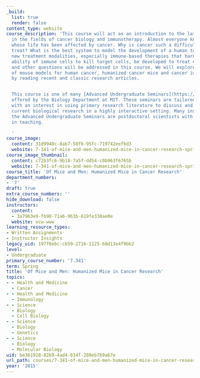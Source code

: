 ```yaml
---
_build:
  list: true
  render: false
content_type: website
course_description: 'This course will act as an introduction to the latest developments
  in the fields of cancer biology and immunotherapy. Almost everyone knows someone
  whose life has been affected by cancer. Why is cancer such a difficult disease to
  treat? What is the best system to model the development of a human tumor? How can
  new treatment modalities, especially immune-based therapies that harness the natural
  ability of immune cells to kill target cells, be developed to treat cancer? These
  and other questions will be addressed in this course. We will explore the concepts
  of mouse models for human cancer, humanized cancer mice and cancer immunotherapy
  by reading recent and classic research articles.


  This course is one of many [Advanced Undergraduate Seminars](https://biology.mit.edu/undergraduate/current-students/subject-offerings/advanced-undergraduate-seminars/)
  offered by the Biology Department at MIT. These seminars are tailored for students
  with an interest in using primary research literature to discuss and learn about
  current biological research in a highly interactive setting. Many instructors of
  the Advanced Undergraduate Seminars are postdoctoral scientists with a strong interest
  in teaching.

  '
course_image:
  content: 31d9940c-8ab7-58f6-95fc-719742eef6d3
  website: 7-341-of-mice-and-men-humanized-mice-in-cancer-research-spring-2015
course_image_thumbnail:
  content: c72b3fc6-9b18-7a5f-dd54-c0b963f6765b
  website: 7-341-of-mice-and-men-humanized-mice-in-cancer-research-spring-2015
course_title: 'Of Mice and Men: Humanized Mice in Cancer Research'
department_numbers:
- '7'
draft: true
extra_course_numbers: ''
hide_download: false
instructors:
  content:
  - 3a7963e9-fb98-71a6-963b-619fe338ae0e
  website: ocw-www
learning_resource_types:
- Written Assignments
- Instructor Insights
legacy_uid: 197f0ebc-cb59-2716-1125-60d13e4f9bb2
level:
- Undergraduate
primary_course_number: '7.341'
term: Spring
title: 'Of Mice and Men: Humanized Mice in Cancer Research'
topics:
- - Health and Medicine
  - Cancer
- - Health and Medicine
  - Immunology
- - Science
  - Biology
  - Cell Biology
- - Science
  - Biology
  - Genetics
- - Science
  - Biology
  - Molecular Biology
uid: be361928-82b9-4ad4-834f-280eb7b9a67e
url_path: courses/7-341-of-mice-and-men-humanized-mice-in-cancer-research-spring-2015
year: '2015'
---
```

